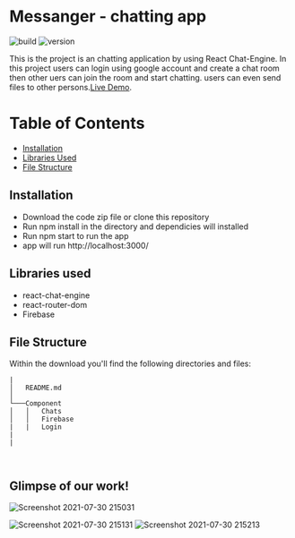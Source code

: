 # Messanger - chatting app

![build](https://img.shields.io/travis/USER/REPO.svg) ![version](https://img.shields.io/badge/version-1.0.0-blue.svg)  
<!--- ![Product Presentation Image](public/cover.png) --> 
This is the project is an chatting application by using React Chat-Engine. In this project users can login using google account and create a chat room then other uers can join the room and start chatting. users can even send files to other persons.[Live Demo](https://messangerbysd.netlify.app/).
# Table of Contents

* [Installation](#installation)
* [Libraries Used](#libraries-Used)
* [File Structure](#file-structure)


## Installation

* Download the code zip file or clone this repository
* Run npm install in the directory and dependicies will installed
* Run npm start to run the app
* app will run http://localhost:3000/

## Libraries used
* react-chat-engine
* react-router-dom
* Firebase

## File Structure

Within the download you'll find the following directories and files:

```Messanger
|
│   README.md 
│
└───Component
│   │   Chats
│   │   Firebase
|   |   Login
|   
|         



```  
## Glimpse of our work!

![Screenshot 2021-07-30 215031](https://user-images.githubusercontent.com/77038659/127682682-6f75db77-1ce4-4a85-a36b-f75cfa168454.png)

![Screenshot 2021-07-30 215131](https://user-images.githubusercontent.com/77038659/127682699-530b5479-2032-4c1d-95dc-ea898ef63337.png)
![Screenshot 2021-07-30 215213](https://user-images.githubusercontent.com/77038659/127682707-70f2e712-dc1a-4bb3-8d6a-08d682ae2f7a.png)



